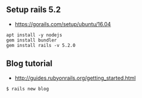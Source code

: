 
## Setup rails 5.2

* https://gorails.com/setup/ubuntu/16.04

```
apt install -y nodejs
gem install bundler
gem install rails -v 5.2.0
```

## Blog tutorial

* http://guides.rubyonrails.org/getting_started.html

```
$ rails new blog
```

